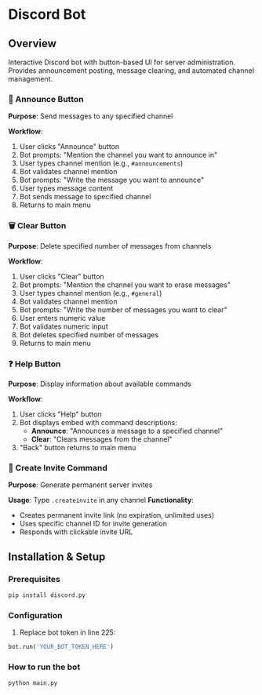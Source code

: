 # Discord Bot

## Overview
Interactive Discord bot with button-based UI for server administration. Provides announcement posting, message clearing, and automated channel management.

### 🔔 Announce Button
**Purpose**: Send messages to any specified channel

**Workflow**:
1. User clicks "Announce" button
2. Bot prompts: "Mention the channel you want to announce in"
3. User types channel mention (e.g., `#announcements`)
4. Bot validates channel mention
5. Bot prompts: "Write the message you want to announce"
6. User types message content
7. Bot sends message to specified channel
8. Returns to main menu

### 🗑️ Clear Button
**Purpose**: Delete specified number of messages from channels

**Workflow**:
1. User clicks "Clear" button
2. Bot prompts: "Mention the channel you want to erase messages"
3. User types channel mention (e.g., `#general`)
4. Bot validates channel mention
5. Bot prompts: "Write the number of messages you want to clear"
6. User enters numeric value
7. Bot validates numeric input
8. Bot deletes specified number of messages
9. Returns to main menu

### ❓ Help Button
**Purpose**: Display information about available commands

**Workflow**:
1. User clicks "Help" button
2. Bot displays embed with command descriptions:
   - **Announce**: "Announces a message to a specified channel"
   - **Clear**: "Clears messages from the channel"
3. "Back" button returns to main menu

### 🔗 Create Invite Command
**Purpose**: Generate permanent server invites

**Usage**: Type `.createinvite` in any channel
**Functionality**:
- Creates permanent invite link (no expiration, unlimited uses)
- Uses specific channel ID for invite generation
- Responds with clickable invite URL

## Installation & Setup

### Prerequisites
```bash
pip install discord.py
```

### Configuration
1. Replace bot token in line 225:
```python
bot.run('YOUR_BOT_TOKEN_HERE')
```

### How to run the bot
```bash
python main.py
```